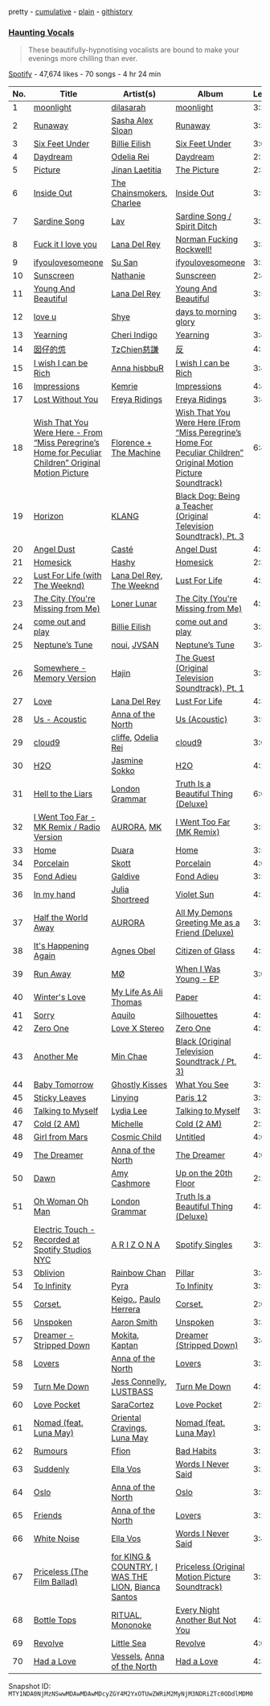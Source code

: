 pretty - [cumulative](/playlists/cumulative/37i9dQZF1DX6QDedCAYqRI.md) - [plain](/playlists/plain/37i9dQZF1DX6QDedCAYqRI) - [githistory](https://github.githistory.xyz/mackorone/spotify-playlist-archive/blob/main/playlists/plain/37i9dQZF1DX6QDedCAYqRI)

### [Haunting Vocals](https://open.spotify.com/playlist/37i9dQZF1DX6QDedCAYqRI)

> These beautifully\-hypnotising vocalists are bound to make your evenings more chilling than ever.

[Spotify](https://open.spotify.com/user/spotify) - 47,674 likes - 70 songs - 4 hr 24 min

| No. | Title | Artist(s) | Album | Length |
|---|---|---|---|---|
| 1 | [moonlight](https://open.spotify.com/track/6xCB26Dg9hVNE76hJ774aU) | [dilasarah](https://open.spotify.com/artist/2U2xHTxh2E1Y4GX9deASV3) | [moonlight](https://open.spotify.com/album/66VclcKcfP5LZzoC4Su0eA) | 3:23 |
| 2 | [Runaway](https://open.spotify.com/track/7oHijHxh7cI40fNC4S619V) | [Sasha Alex Sloan](https://open.spotify.com/artist/4xnihxcoXWK3UqryOSnbw5) | [Runaway](https://open.spotify.com/album/4iioyYjn5y3TYGTdl7qdL5) | 3:38 |
| 3 | [Six Feet Under](https://open.spotify.com/track/2VlLbhGLVJgdOW7kKdWWFc) | [Billie Eilish](https://open.spotify.com/artist/6qqNVTkY8uBg9cP3Jd7DAH) | [Six Feet Under](https://open.spotify.com/album/74TRp3O8BRdGxc0XO0UzoY) | 3:09 |
| 4 | [Daydream](https://open.spotify.com/track/2maRlyHobUhKKO6rF9S8ez) | [Odelia Rei](https://open.spotify.com/artist/7G7I02yeiNBx3WwKYWlpaA) | [Daydream](https://open.spotify.com/album/0G1SAm9dDdCyDEksXPQTp0) | 2:17 |
| 5 | [Picture](https://open.spotify.com/track/2TSrPTmItdlM4IljhNe7SM) | [Jinan Laetitia](https://open.spotify.com/artist/0BCK8dKHWITYcDo06Fuxth) | [The Picture](https://open.spotify.com/album/72KtIRmlY0xwsWViKQGEv0) | 2:30 |
| 6 | [Inside Out](https://open.spotify.com/track/7sG2bWi2eDtvX9vX8yC1Gn) | [The Chainsmokers](https://open.spotify.com/artist/69GGBxA162lTqCwzJG5jLp), [Charlee](https://open.spotify.com/artist/6qaQDRYp95AylkA1FnEI3Q) | [Inside Out](https://open.spotify.com/album/7mgjbCQ1gzFbASVLgD8YbV) | 3:53 |
| 7 | [Sardine Song](https://open.spotify.com/track/6cIKtihxWYkzkJHPQOiun1) | [Lav](https://open.spotify.com/artist/4yql3diaCYkv88Xrh7rwVl) | [Sardine Song / Spirit Ditch](https://open.spotify.com/album/6GnrVEBefmxllZVtKVswLy) | 3:29 |
| 8 | [Fuck it I love you](https://open.spotify.com/track/7MtVPRGtZl6rPjMfLoI3Lh) | [Lana Del Rey](https://open.spotify.com/artist/00FQb4jTyendYWaN8pK0wa) | [Norman Fucking Rockwell!](https://open.spotify.com/album/5XpEKORZ4y6OrCZSKsi46A) | 3:38 |
| 9 | [ifyoulovesomeone](https://open.spotify.com/track/4eECknCDvsXWYyacuycw4J) | [Su San](https://open.spotify.com/artist/141YMyiz2ugK1AxTXDkUdx) | [ifyoulovesomeone](https://open.spotify.com/album/2Kva6Kzzr5m8k70U4dQA0r) | 3:26 |
| 10 | [Sunscreen](https://open.spotify.com/track/0j7W0n2R5CfrLsUazKcIvW) | [Nathanie](https://open.spotify.com/artist/2n9S44nEklHQjqX0pedw8P) | [Sunscreen](https://open.spotify.com/album/7G7qhm9LVPD0qo3V5ed1OR) | 2:49 |
| 11 | [Young And Beautiful](https://open.spotify.com/track/2nMeu6UenVvwUktBCpLMK9) | [Lana Del Rey](https://open.spotify.com/artist/00FQb4jTyendYWaN8pK0wa) | [Young And Beautiful](https://open.spotify.com/album/1D92WOHWUI2AGQCCdplcXL) | 3:56 |
| 12 | [love u](https://open.spotify.com/track/4pxBGvdDoLLYtzs2Z8AC6e) | [Shye](https://open.spotify.com/artist/1aqEk77J220IxgnGsgEz9T) | [days to morning glory](https://open.spotify.com/album/6sYWO4IATLL7LZtgkwm2eU) | 3:30 |
| 13 | [Yearning](https://open.spotify.com/track/5AIFWdHJbWYmTc81kSUwCn) | [Cheri Indigo](https://open.spotify.com/artist/7xfSpg2jjE8rY2nFCWrM8S) | [Yearning](https://open.spotify.com/album/12n7yACSrfiGAUGkl1LVWc) | 3:49 |
| 14 | [囡仔的怹](https://open.spotify.com/track/6fJUqzUwKL8XXcRn3gFkB5) | [TzChien慈謙](https://open.spotify.com/artist/7J3UwMTN9ldjM4ALmCuba2) | [反](https://open.spotify.com/album/5TTb91ckW0j3dzY5PJLXDm) | 4:14 |
| 15 | [I wish I can be Rich](https://open.spotify.com/track/4U2I8Fi2kN6TFpGogWkghW) | [Anna hisbbuR](https://open.spotify.com/artist/1aGiVSaZQoVVgMOLYF5yVR) | [I wish I can be Rich](https://open.spotify.com/album/612xHundAqZJb5bIZusjyC) | 3:46 |
| 16 | [Impressions](https://open.spotify.com/track/12ZNnAQqvmJmT1wGXkzKCd) | [Kemrie](https://open.spotify.com/artist/5ZAXoEmG8XufgQpkWbHbSp) | [Impressions](https://open.spotify.com/album/1reOkkyChSAu1w9aWvhJCE) | 4:40 |
| 17 | [Lost Without You](https://open.spotify.com/track/3cWI6Hj9LQ0MfMuhw9uSMc) | [Freya Ridings](https://open.spotify.com/artist/5pDjmC5mRl7vDJhsjVwNfk) | [Freya Ridings](https://open.spotify.com/album/3dcenoRctm8OAnqoCrQrLd) | 3:45 |
| 18 | [Wish That You Were Here \- From “Miss Peregrine’s Home for Peculiar Children” Original Motion Picture](https://open.spotify.com/track/1FrrRHxMKVvd85O3gancxW) | [Florence + The Machine](https://open.spotify.com/artist/1moxjboGR7GNWYIMWsRjgG) | [Wish That You Were Here \(From “Miss Peregrine’s Home For Peculiar Children” Original Motion Picture Soundtrack\)](https://open.spotify.com/album/1uqahF2HRLrjnU1VE2D0r6) | 6:42 |
| 19 | [Horizon](https://open.spotify.com/track/7K0Cua3mEHtWMWKlMVh8N5) | [KLANG](https://open.spotify.com/artist/3lxXfdGXe8k188bUZgKqgF) | [Black Dog: Being a Teacher \(Original Television Soundtrack\), Pt\. 3](https://open.spotify.com/album/1XUDf70Z6hdqzjv2eqUfpq) | 4:14 |
| 20 | [Angel Dust](https://open.spotify.com/track/6z6DVKDc11TLiqzzSaATHC) | [Casté](https://open.spotify.com/artist/7zeoSpBQB05hRwUCFO33i5) | [Angel Dust](https://open.spotify.com/album/6cVjGEvXAohfOjvX9gJZmz) | 4:18 |
| 21 | [Homesick](https://open.spotify.com/track/32dKpanrAQbbvp0fKguzXk) | [Hashy](https://open.spotify.com/artist/4Jmv1DRK6zstwBwF2W91D1) | [Homesick](https://open.spotify.com/album/6PnzsKBQNAcb0d4d5etSi8) | 2:35 |
| 22 | [Lust For Life \(with The Weeknd\)](https://open.spotify.com/track/0mt02gJ425Xjm7c3jYkOBn) | [Lana Del Rey](https://open.spotify.com/artist/00FQb4jTyendYWaN8pK0wa), [The Weeknd](https://open.spotify.com/artist/1Xyo4u8uXC1ZmMpatF05PJ) | [Lust For Life](https://open.spotify.com/album/7xYiTrbTL57QO0bb4hXIKo) | 4:24 |
| 23 | [The City \(You're Missing from Me\)](https://open.spotify.com/track/11T9cbGsdEN0i6OtFb4vBw) | [Loner Lunar](https://open.spotify.com/artist/1a5i97z1wFTOZy3rYWRWIS) | [The City \(You're Missing from Me\)](https://open.spotify.com/album/6MsIhjNXOcMNcCOYlakpQz) | 4:16 |
| 24 | [come out and play](https://open.spotify.com/track/7wC5eZcFS1Q1BsQ35DU6H4) | [Billie Eilish](https://open.spotify.com/artist/6qqNVTkY8uBg9cP3Jd7DAH) | [come out and play](https://open.spotify.com/album/0ifM8RTX9HjtCJtY9452bW) | 3:30 |
| 25 | [Neptune’s Tune](https://open.spotify.com/track/3cLWyiINvFm7N3RuE3hxcw) | [noui](https://open.spotify.com/artist/3NNLu9Wli3fbZW22xzN08B), [JVSAN](https://open.spotify.com/artist/1xA9kgJzlNa0CRc5ddVeJc) | [Neptune’s Tune](https://open.spotify.com/album/4TJ4TMvfuo1boDhfO9uqJl) | 3:41 |
| 26 | [Somewhere \- Memory Version](https://open.spotify.com/track/4v7qIBfrKC56V7Re2TxU50) | [Hajin](https://open.spotify.com/artist/7KZnYmjUlqcJ8Hozbg64Lu) | [The Guest \(Original Television Soundtrack\), Pt\. 1](https://open.spotify.com/album/4DgHafdFhR59KOM6VjEoml) | 3:30 |
| 27 | [Love](https://open.spotify.com/track/2Kerz9H9IejzeIpjhDJoYG) | [Lana Del Rey](https://open.spotify.com/artist/00FQb4jTyendYWaN8pK0wa) | [Lust For Life](https://open.spotify.com/album/7xYiTrbTL57QO0bb4hXIKo) | 4:32 |
| 28 | [Us \- Acoustic](https://open.spotify.com/track/3tzvuRlfTveGyR12A4WFV6) | [Anna of the North](https://open.spotify.com/artist/1mSJCvDX0W7Dn7S9C6vmvI) | [Us \(Acoustic\)](https://open.spotify.com/album/4RZ3Ux3PeYeKXXH8MuEuu4) | 3:55 |
| 29 | [cloud9](https://open.spotify.com/track/2KO0sztUM1YycUiP5Ny8Dg) | [cliffe](https://open.spotify.com/artist/0RhZp1X2JrAwdy7z7NQIjy), [Odelia Rei](https://open.spotify.com/artist/7G7I02yeiNBx3WwKYWlpaA) | [cloud9](https://open.spotify.com/album/1ueZFUuqoyR9hzRxrgrgoK) | 3:09 |
| 30 | [H2O](https://open.spotify.com/track/4bsA6qZZ5v0EhWfGZKwWgi) | [Jasmine Sokko](https://open.spotify.com/artist/3risOBDAx6GGVaCcBuhswz) | [H2O](https://open.spotify.com/album/43H3m9WMRPgufoOAC0z85Q) | 4:28 |
| 31 | [Hell to the Liars](https://open.spotify.com/track/15pjLBdN42P2gyFefUt8DD) | [London Grammar](https://open.spotify.com/artist/3Bd1cgCjtCI32PYvDC3ynO) | [Truth Is a Beautiful Thing \(Deluxe\)](https://open.spotify.com/album/2czuN6tZcR5ebpuK9A1Vur) | 6:04 |
| 32 | [I Went Too Far \- MK Remix / Radio Version](https://open.spotify.com/track/7fVMOMzlZefV971fPVzphD) | [AURORA](https://open.spotify.com/artist/1WgXqy2Dd70QQOU7Ay074N), [MK](https://open.spotify.com/artist/1yqxFtPHKcGcv6SXZNdyT9) | [I Went Too Far \(MK Remix\)](https://open.spotify.com/album/63rRCIRub0b2Svp7FWO6IV) | 3:57 |
| 33 | [Home](https://open.spotify.com/track/4NfyJOFtDvZvBnRQGeGWs7) | [Duara](https://open.spotify.com/artist/1XOfH1UedJEI98CfjiDlyF) | [Home](https://open.spotify.com/album/4ZRKdHyUGWyRqxRiJ9MS4N) | 3:56 |
| 34 | [Porcelain](https://open.spotify.com/track/1zKij1M9oYMTeMCKNErsxe) | [Skott](https://open.spotify.com/artist/6J3RPKUwZlKMzh3vWa9wPc) | [Porcelain](https://open.spotify.com/album/0IVewblBonxlT9EyBz7UfT) | 4:01 |
| 35 | [Fond Adieu](https://open.spotify.com/track/4PBaW66WiNFXh5pdrYjlhE) | [Galdive](https://open.spotify.com/artist/0aMrhUHnOzfiPcMc2PGiaT) | [Fond Adieu](https://open.spotify.com/album/0eoPFyv4fmzB3IFG8U7JYi) | 3:53 |
| 36 | [In my hand](https://open.spotify.com/track/3cjTqH0FJghhtaheWNkNv7) | [Julia Shortreed](https://open.spotify.com/artist/6Swtf1UAGASXEJXnhDRjoc) | [Violet Sun](https://open.spotify.com/album/5yfMZ1JBzHx1Nt4VYb824M) | 4:21 |
| 37 | [Half the World Away](https://open.spotify.com/track/4TWshc0BwiunzoppGOqiYR) | [AURORA](https://open.spotify.com/artist/1WgXqy2Dd70QQOU7Ay074N) | [All My Demons Greeting Me as a Friend \(Deluxe\)](https://open.spotify.com/album/0ltlJlYNzuXoMMv7fie9D9) | 3:18 |
| 38 | [It's Happening Again](https://open.spotify.com/track/5uE0ggArLjnpwVPEXc36Hx) | [Agnes Obel](https://open.spotify.com/artist/1rKrEdI6GKirxWHxIUPYms) | [Citizen of Glass](https://open.spotify.com/album/78BjMfLH8YUXM6hbodHKmA) | 4:20 |
| 39 | [Run Away](https://open.spotify.com/track/3vtSvKUHdwAynIE3xjwDnZ) | [MØ](https://open.spotify.com/artist/0bdfiayQAKewqEvaU6rXCv) | [When I Was Young \- EP](https://open.spotify.com/album/67aZECTq3l8kjV7h8EFXCp) | 3:05 |
| 40 | [Winter's Love](https://open.spotify.com/track/2aXezkhSUuCVEACRHHK1CB) | [My Life As Ali Thomas](https://open.spotify.com/artist/60QGyk5ToNbgI6fVGjZhHa) | [Paper](https://open.spotify.com/album/73Ful0q2t6NtMsIhpDbAsj) | 4:25 |
| 41 | [Sorry](https://open.spotify.com/track/6MXJdqTuSDXkG21JHWiGko) | [Aquilo](https://open.spotify.com/artist/26GHRG8x1F4AzbCKzUaIbw) | [Silhouettes](https://open.spotify.com/album/1SxSO9LF7WTqaXYOyw12mC) | 4:15 |
| 42 | [Zero One](https://open.spotify.com/track/2MPynctIqjFhmRLKRpBamF) | [Love X Stereo](https://open.spotify.com/artist/0hesR67JPhgE5JX6q61Ltp) | [Zero One](https://open.spotify.com/album/6hHfHInmTWnwDPyOUpzMXn) | 4:27 |
| 43 | [Another Me](https://open.spotify.com/track/4Sf3mXV6i7a1WG9uqei4N2) | [Min Chae](https://open.spotify.com/artist/4P1Wd3bDZtZMO7bDXFYDFi) | [Black \(Original Television Soundtrack / Pt\. 3\)](https://open.spotify.com/album/2QEPsl5H8e88jewgqxVNuW) | 4:35 |
| 44 | [Baby Tomorrow](https://open.spotify.com/track/4vIjFV178hUmyyqtscJqXe) | [Ghostly Kisses](https://open.spotify.com/artist/7EkzQPP0cgt2qCnXUg6PHj) | [What You See](https://open.spotify.com/album/4HrzQhdkXmOGLq5CtZZ78U) | 3:14 |
| 45 | [Sticky Leaves](https://open.spotify.com/track/4qlIIxYpHFE4z4IncQrn2N) | [Linying](https://open.spotify.com/artist/5IIP34JBy1d8kBYlAGnRaW) | [Paris 12](https://open.spotify.com/album/2pWwQGSsGVaYiPEf5GS57D) | 3:52 |
| 46 | [Talking to Myself](https://open.spotify.com/track/6x0ftAis9Td4BqUdUTB4ul) | [Lydia Lee](https://open.spotify.com/artist/3PBcsYf74HPwGgOvyUSm5F) | [Talking to Myself](https://open.spotify.com/album/1d8IyFdAR2yI8p4Hr7h8qM) | 3:12 |
| 47 | [Cold \(2 AM\)](https://open.spotify.com/track/56ZMz7ERZ7NwLOqDtdsTlq) | [Michelle](https://open.spotify.com/artist/13VDZTUvX9b5ivTysrXuMk) | [Cold \(2 AM\)](https://open.spotify.com/album/4CzVzLksrXIUZAyixlsdE3) | 2:23 |
| 48 | [Girl from Mars](https://open.spotify.com/track/6ZUNNe8T0XAcpyVOMijwQl) | [Cosmic Child](https://open.spotify.com/artist/0AbaYCVaRtwCSxFuRCZHjr) | [Untitled](https://open.spotify.com/album/3GPzoLR8CdlF8lo2va3nNR) | 4:03 |
| 49 | [The Dreamer](https://open.spotify.com/track/3NZmHJk7ZTp3mEbi4MNOiT) | [Anna of the North](https://open.spotify.com/artist/1mSJCvDX0W7Dn7S9C6vmvI) | [The Dreamer](https://open.spotify.com/album/4ZInKyQY8Tk9z7TroiG1IQ) | 4:02 |
| 50 | [Dawn](https://open.spotify.com/track/1ZD9gnpU4yex0ZLSpcG1Ub) | [Amy Cashmore](https://open.spotify.com/artist/26192SYpy5QVTYfgOEwM81) | [Up on the 20th Floor](https://open.spotify.com/album/3fzs4EDpSrqs0TVZAUvkg8) | 2:29 |
| 51 | [Oh Woman Oh Man](https://open.spotify.com/track/4fYG7YvImWlUuOZVuvV6Ic) | [London Grammar](https://open.spotify.com/artist/3Bd1cgCjtCI32PYvDC3ynO) | [Truth Is a Beautiful Thing \(Deluxe\)](https://open.spotify.com/album/2czuN6tZcR5ebpuK9A1Vur) | 4:37 |
| 52 | [Electric Touch \- Recorded at Spotify Studios NYC](https://open.spotify.com/track/4ZRWxX9gfnsfKhQDRKoCui) | [A R I Z O N A](https://open.spotify.com/artist/7hOGhpa8RMSuDOWntGIAJt) | [Spotify Singles](https://open.spotify.com/album/0pwbZvmxb1mwXNmIKupMnN) | 3:28 |
| 53 | [Oblivion](https://open.spotify.com/track/7y5Epl5axmVOZY2MmpxmtJ) | [Rainbow Chan](https://open.spotify.com/artist/1tQUVWgrAbVlla78VYcFjy) | [Pillar](https://open.spotify.com/album/4KeaAueVERsbmdJJCixuNG) | 3:41 |
| 54 | [To Infinity](https://open.spotify.com/track/0z5kFn7nbqRsCnszVSbQUZ) | [Pyra](https://open.spotify.com/artist/6W78HC7M6stHwJalKYMTt9) | [To Infinity](https://open.spotify.com/album/45afYtKIwixGJf6Zc1fipK) | 3:58 |
| 55 | [Corset.](https://open.spotify.com/track/4OUWZo6p7Kf7Oqe9dovS00) | [Keigo.](https://open.spotify.com/artist/3YkzB5L1vnpsFgIS849R7y), [Paulo Herrera](https://open.spotify.com/artist/3m1FQvDukcgiSWImE3Flqb) | [Corset.](https://open.spotify.com/album/6tK73Hl7cCf9E0PHmQzYtS) | 2:07 |
| 56 | [Unspoken](https://open.spotify.com/track/66MxyiQy54baNhSyg3wiIn) | [Aaron Smith](https://open.spotify.com/artist/5Nm4sZeWDNd1sOs5HcxAbl) | [Unspoken](https://open.spotify.com/album/7kRUXMREmvFYqvh5IEZvmt) | 3:30 |
| 57 | [Dreamer \- Stripped Down](https://open.spotify.com/track/6yUs9h47yq1TLCuFNhtzyY) | [Mokita](https://open.spotify.com/artist/3sKeaby6GMSJWgYueZaSjE), [Kaptan](https://open.spotify.com/artist/7yNfjZY3QJpm4cUj1i0fWD) | [Dreamer \(Stripped Down\)](https://open.spotify.com/album/6rgLhRgRjoZqTUfcpDFaQA) | 3:49 |
| 58 | [Lovers](https://open.spotify.com/track/6q8onrzcka32nGVrnWYGBQ) | [Anna of the North](https://open.spotify.com/artist/1mSJCvDX0W7Dn7S9C6vmvI) | [Lovers](https://open.spotify.com/album/5kopWecrOCWIxpgpukVfct) | 3:35 |
| 59 | [Turn Me Down](https://open.spotify.com/track/7KbFoYmInyz7SGcRFKcx4M) | [Jess Connelly](https://open.spotify.com/artist/1XC87A3NVlw6xDW1kIB5FN), [LUSTBASS](https://open.spotify.com/artist/6KVYyAtFWiPTpBcNKRM5ER) | [Turn Me Down](https://open.spotify.com/album/5Nzx72g90YvVDhI7BE3Hqf) | 4:27 |
| 60 | [Love Pocket](https://open.spotify.com/track/1VmjjzWu2bfSzEDYoUskGR) | [SaraCortez](https://open.spotify.com/artist/6r14qqaIQA7lLEezQkQ8Hm) | [Love Pocket](https://open.spotify.com/album/1AG0EVWWRdtX9o7hxEqRX0) | 2:55 |
| 61 | [Nomad \(feat\. Luna May\)](https://open.spotify.com/track/3UWQaemSnvQ8XdERYWcZuF) | [Oriental Cravings](https://open.spotify.com/artist/51N35pGBBHm3u1uFtNhE8b), [Luna May](https://open.spotify.com/artist/7zmqghli56G0HN7CJePsdb) | [Nomad \(feat\. Luna May\)](https://open.spotify.com/album/1YbbcZ8ybBvZcJWMZ5zxUu) | 3:12 |
| 62 | [Rumours](https://open.spotify.com/track/122HY5fBoA7FzHiognH3PP) | [Ffion](https://open.spotify.com/artist/6gYn1myEM7sARWIoT2AVWG) | [Bad Habits](https://open.spotify.com/album/52tqBFO4WgbW0C1WZzItgE) | 3:11 |
| 63 | [Suddenly](https://open.spotify.com/track/5ED5vnF6SpG7gdv7XBjEvF) | [Ella Vos](https://open.spotify.com/artist/2zmrsXMHxagFz6vI2cD7r6) | [Words I Never Said](https://open.spotify.com/album/5m8p6d8kDFfNOOi4Wr7w44) | 3:25 |
| 64 | [Oslo](https://open.spotify.com/track/38hfvxbqNsAhwWPmZbKyyO) | [Anna of the North](https://open.spotify.com/artist/1mSJCvDX0W7Dn7S9C6vmvI) | [Oslo](https://open.spotify.com/album/1oc3CsOcFX5lOBQPUF9pPm) | 3:50 |
| 65 | [Friends](https://open.spotify.com/track/71bAQugadZL7hSKS9DUCbC) | [Anna of the North](https://open.spotify.com/artist/1mSJCvDX0W7Dn7S9C6vmvI) | [Lovers](https://open.spotify.com/album/5kopWecrOCWIxpgpukVfct) | 3:24 |
| 66 | [White Noise](https://open.spotify.com/track/40jGEoOWxVGBSH3KAj10Vi) | [Ella Vos](https://open.spotify.com/artist/2zmrsXMHxagFz6vI2cD7r6) | [Words I Never Said](https://open.spotify.com/album/5m8p6d8kDFfNOOi4Wr7w44) | 3:42 |
| 67 | [Priceless \(The Film Ballad\)](https://open.spotify.com/track/4K7d9xMOpYuLuikWsCO9lq) | [for KING & COUNTRY](https://open.spotify.com/artist/3sDbKMebVH2VYcRSl7u1VC), [I WAS THE LION](https://open.spotify.com/artist/0hYPQPYA6Wu90339kq6046), [Bianca Santos](https://open.spotify.com/artist/6ZBUOrayQFAZwWKeoNKvzm) | [Priceless \(Original Motion Picture Soundtrack\)](https://open.spotify.com/album/1VbOGrb2x72BLZSAP5hJha) | 3:24 |
| 68 | [Bottle Tops](https://open.spotify.com/track/0DU88MhtGfzyCvt3YZijfL) | [RITUAL](https://open.spotify.com/artist/3RP50pmG8Wz1mhNCidQj68), [Mononoke](https://open.spotify.com/artist/7JDpmpWfaFoeSTeKP5l881) | [Every Night Another But Not You](https://open.spotify.com/album/3sQW3x8p9ymXu4xMSrWtEB) | 4:37 |
| 69 | [Revolve](https://open.spotify.com/track/4a2PTeP8MF4q4MphoV3iE3) | [Little Sea](https://open.spotify.com/artist/05JF2urTunljp953SopuXc) | [Revolve](https://open.spotify.com/album/0ATFW1N2rZb1fhW8wUYG16) | 4:04 |
| 70 | [Had a Love](https://open.spotify.com/track/4xGjnjJMbjLFEJwb0gW1pP) | [Vessels](https://open.spotify.com/artist/6Y1nACvxtuuTjKx2b4Rwmb), [Anna of the North](https://open.spotify.com/artist/1mSJCvDX0W7Dn7S9C6vmvI) | [Had a Love](https://open.spotify.com/album/4pPpxfKMupyb0qLLuaWHlY) | 4:37 |

Snapshot ID: `MTY1NDA0NjMzNSwwMDAwMDAwMDcyZGY4M2YxOTUwZWRiM2MyNjM3NDRiZTc0ODdlMDM0`
